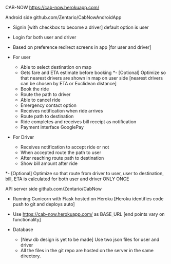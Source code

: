 CAB-NOW		https://cab-now.herokuapp.com/

Android side	github.com/Zentario/CabNowAndroidApp

- Signin [with checkbox to become a driver] default option is user
- Login for both user and driver
- Based on preference redirect screens in app [for user and driver]

- For user
	- Able to select destination on map
	- Gets fare and ETA estimate before booking
	*- [Optional] Optimize so that nearest drivers are shown in map on user side
	   [nearest drivers can be chosen by ETA or Euclidean distance]
	- Book the ride
	- Route the path to driver
	- Able to cancel ride
	- Emergency contact option
	- Receives notification when ride arrives
	- Route path to destination
	- Ride completes and receives bill receipt as notification
	- Payment interface GooglePay

- For Driver
	- Receives notification to accept ride or not
	- When accepted route the path to user
	- After reaching route path to destination
	- Show bill amount after ride

*- [Optional] Optimize so that route from driver to user, user to destination, bill, ETA is calculated
   for both user and driver ONLY ONCE


API server side	 github.com/Zentario/CabNow

- Running Gunicorn with Flask hosted on Heroku [Heroku identifies code push to git and deploys auto]
- Use https://cab-now.herokuapp.com/ as BASE_URL [end points vary on functionality]

- Database
	- [New db design is yet to be made] Use two json files for user and driver
	- All the files in the git repo are hosted on the server in the same directory.
